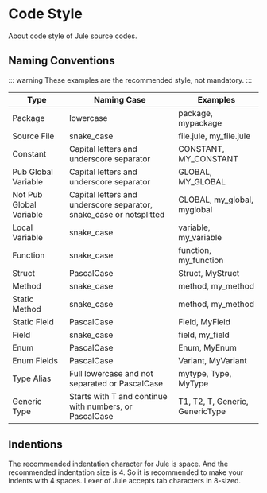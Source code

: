 # Code Style

About code style of Jule source codes.

## Naming Conventions
::: warning
These examples are the recommended style, not mandatory.
:::

| Type | Naming Case | Examples |
| ---- | ----------- | -------- |
| Package | lowercase | package, mypackage |
| Source File | snake_case | file.jule, my_file.jule |
| Constant | Capital letters and underscore separator | CONSTANT, MY_CONSTANT |
| Pub Global Variable | Capital letters and underscore separator | GLOBAL, MY_GLOBAL |
| Not Pub Global Variable | Capital letters and underscore separator, snake_case or notsplitted | GLOBAL, my_global, myglobal |
| Local Variable | snake_case | variable, my_variable |
| Function | snake_case | function, my_function |
| Struct | PascalCase | Struct, MyStruct |
| Method | snake_case | method, my_method |
| Static Method | snake_case | method, my_method |
| Static Field | PascalCase | Field, MyField |
| Field | snake_case | field, my_field |
| Enum | PascalCase | Enum, MyEnum |
| Enum Fields | PascalCase | Variant, MyVariant |
| Type Alias | Full lowercase and not separated or PascalCase | mytype, Type, MyType |
| Generic Type | Starts with T and continue with numbers, or PascalCase | T1, T2, T, Generic, GenericType |

## Indentions

The recommended indentation character for Jule is space. And the recommended indentation size is 4. So it is recommended to make your indents with 4 spaces. Lexer of Jule accepts tab characters in 8-sized.
